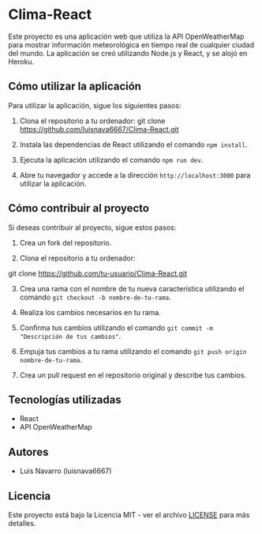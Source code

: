 # Clima-React

Este proyecto es una aplicación web que utiliza la API OpenWeatherMap para mostrar información meteorológica en tiempo real de cualquier ciudad del mundo. La aplicación se creó utilizando Node.js y React, y se alojó en Heroku.

## Cómo utilizar la aplicación

Para utilizar la aplicación, sigue los siguientes pasos:

1. Clona el repositorio a tu ordenador:
git clone https://github.com/luisnava6667/Clima-React.git

2. Instala las dependencias de React utilizando el comando `npm install`.

3. Ejecuta la aplicación utilizando el comando `npm run dev`.

4. Abre tu navegador y accede a la dirección `http://localhost:3000` para utilizar la aplicación.

## Cómo contribuir al proyecto

Si deseas contribuir al proyecto, sigue estos pasos:

1. Crea un fork del repositorio.

2. Clona el repositorio a tu ordenador:

git clone https://github.com/tu-usuario/Clima-React.git

3. Crea una rama con el nombre de tu nueva característica utilizando el comando `git checkout -b nombre-de-tu-rama`.

4. Realiza los cambios necesarios en tu rama.

5. Confirma tus cambios utilizando el comando `git commit -m "Descripción de tus cambios"`.

6. Empuja tus cambios a tu rama utilizando el comando `git push origin nombre-de-tu-rama`.

7. Crea un pull request en el repositorio original y describe tus cambios.

## Tecnologías utilizadas

- React
- API OpenWeatherMap

## Autores

- Luis Navarro (luisnava6667)

## Licencia

Este proyecto está bajo la Licencia MIT - ver el archivo [LICENSE](LICENSE) para más detalles.
